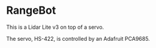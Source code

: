 # RangeBot
This is a Lidar Lite v3 on top of a servo.

The servo, HS-422, is controlled by an Adafruit PCA9685.
